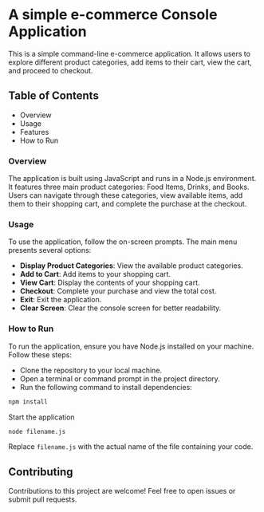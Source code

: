 # A simple e-commerce Console Application

This is a simple command-line e-commerce application. It  allows users to explore different product categories, add items to their cart, view the cart, and proceed to checkout.

## Table of Contents

- Overview
- Usage
- Features
- How to Run

### Overview

The application is built using JavaScript and runs in a Node.js environment. It features three main product categories: Food Items, Drinks, and Books. Users can navigate through these categories, view available items, add them to their shopping cart, and complete the purchase at the checkout.

### Usage

To use the application, follow the on-screen prompts. The main menu presents several options:

- **Display Product Categories**: View the available product categories.
- **Add to Cart**: Add items to your shopping cart.
- **View Cart**: Display the contents of your shopping cart.
- **Checkout**: Complete your purchase and view the total cost.
- **Exit**: Exit the application.
- **Clear Screen**: Clear the console screen for better readability.

### How to Run

To run the application, ensure you have Node.js installed on your machine. Follow these steps:

- Clone the repository to your local machine.
- Open a terminal or command prompt in the project directory.
- Run the following command to install dependencies:

```bash
npm install
```

Start the application

```bash
node filename.js
```

Replace `filename.js` with the actual name of the file containing your code.

## Contributing

Contributions to this project are welcome! Feel free to open issues or submit pull requests.
